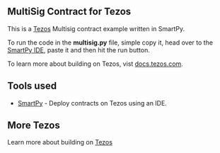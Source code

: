 ## MultiSig Contract for Tezos

This is a [Tezos](https://tezos.com/) Multisig contract example written in SmartPy.

To run the code in the **multisig.py** file, simple copy it, head over to the [SmartPy IDE](https://smartpy.io/ide), paste it and then hit the run button.

To learn more about building on Tezos, vist [docs.tezos.com](https://docs.tezos.com).

## Tools used

- [SmartPy](https://smartpy.io/ide) - Deploy contracts on Tezos using an IDE.

## More Tezos

Learn more about building on [Tezos](https://docs.tezos.com)

